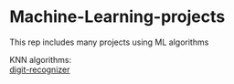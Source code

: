 # Machine-Learning-projects
This rep includes many projects using ML algorithms

KNN algorithms:  
[digit-recognizer](https://github.com/Lynn-Luyp/Machine-Learning-projects/tree/main/digit-recognizer)





